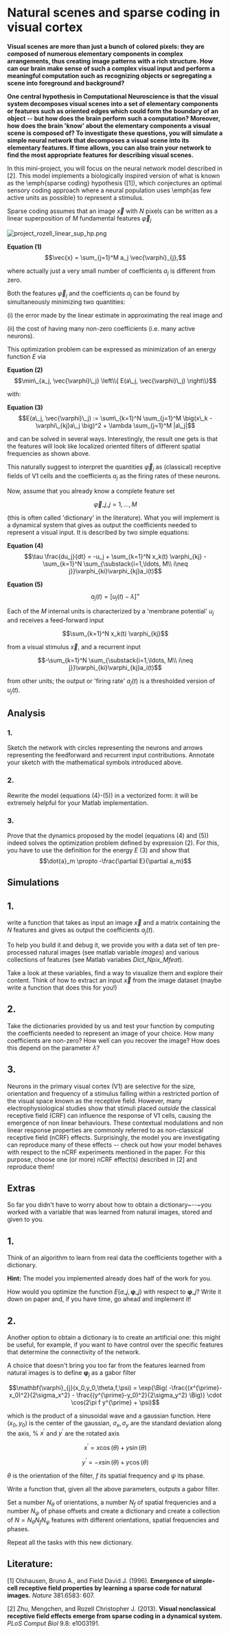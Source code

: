 # Natural scenes and sparse coding in visual cortex

**Visual scenes are more than just a bunch of colored pixels: they are composed of numerous elementary components in complex arrangements, thus creating image patterns with a rich structure. How can our brain make sense of such a complex visual input and perform a meaningful computation such as recognizing objects or segregating a scene into foreground and background?**

**One central hypothesis in Computational Neuroscience is that the visual system decomposes visual scenes into a set of elementary components or features such as oriented edges which could form the boundary of an object -- but how does the brain perform such a computation? Moreover, how does the brain 'know' about the elementary components a visual scene is composed of? To investigate these questions, you will simulate a simple neural network that decomposes a visual scene into its elementary features. If time allows, you can also train your network to find the most appropriate features for describing visual scenes.**

In this mini-project, you will focus on the neural network model described in [2]. This model implements a biologically inspired version of what is known as the \emph{sparse coding} hypothesis ([1]), which conjectures an optimal sensory coding approach where a neural population uses \emph{as few active units as possible} to represent a stimulus.

Sparse coding assumes that an image $\vec{x}$ with $N$ pixels can be written as a linear superposition of $M$ fundamental features $\vec{\varphi}_j$

![project_rozell_linear_sup_hp.png](project_rozell_linear_sup_hp.png)


**Equation (1)** 
$$\vec{x} = \sum_{j=1}^M a_j \vec{\varphi}_{j},$$ 

where actually just a very small number of coefficients $a_j$ is different from zero.

Both the features $\vec{\varphi}_j$ and the coefficients $a_j$ can be found by simultaneously minimizing two quantities: 

(i) the error made by the linear estimate in approximating the real image and 

(ii) the cost of having many non-zero coefficients (i.e. many active neurons). 

This optimization problem can be expressed as minimization of an energy function $E$ via

**Equation (2)**
$$\min\_{a_j,  \vec{\varphi}\_j} \left\\{ E(a\_j, \vec{\varphi}\_j) \right\\}$$

with:

**Equation (3)**
$$E(a\_j, \vec{\varphi}\_j) := \sum\_{k=1}^N \sum_{j=1}^M \big(x\_k - \varphi\_{kj}a\_j \big)^2 + \lambda \sum_{j=1}^M |a\_j|$$

and can be solved in several ways. Interestingly, the result one gets is that the features will look like localized oriented filters of different spatial frequencies as shown above.

This naturally suggest to interpret the quantities $\vec{\varphi}_{j}$ as (classical) receptive fields of V1 cells and the coefficients $a_j$ as the firing rates of these neurons.

Now, assume that you already know a complete feature set 

$${\vec{\varphi}\_{j}}\_{j=1,\ldots,M}$$

(this is often called 'dictionary' in the literature). What you will implement is a dynamical system that gives as output the coefficients needed to represent a visual input. It is described by two simple equations: 


**Equation (4)**
$$\tau \frac{du_j}{dt} = -u_j + \sum_{k=1}^N x_k(t) \varphi_{kj} - \sum_{k=1}^N \sum_{\substack{i=1,\ldots, M\\ i\neq j}}\varphi_{ki}\varphi_{kj}a_i(t)$$

**Equation (5)**
$$a_j(t) = [u_j(t) - \lambda]^{+}$$


Each of the $M$ internal units is characterized by a 'membrane potential' $u_j$ and receives a feed-forward input 

$$\sum_{k=1}^N x_k(t) \varphi_{kj}$$

from a visual stimulus $\vec{x}$, and a recurrent input 

$$-\sum_{k=1}^N \sum_{\substack{i=1,\ldots, M\\ i\neq j}}\varphi_{ki}\varphi_{kj}a_i(t)$$ 

from other units; the output or 'firing rate' $a_j(t)$ is a thresholded version of $u_j(t)$.


## Analysis

### 1.
Sketch the network with circles representing the neurons and arrows representing the feedforward and recurrent input contributions. Annotate your sketch with the mathematical symbols introduced above. 

### 2.
Rewrite the model (equations (4)-(5)) in a vectorized form: 
it will be extremely helpful for your Matlab implementation.

### 3.
Prove that the dynamics proposed by the model (equations (4) and (5)) 
indeed solves the optimization problem defined by expression (2). For this, you have to use the definition for the energy $E$ (3) and show that $$\dot{a}_m \propto -\frac{\partial E}{\partial a_m}$$



## Simulations

## 1.
write a function that takes as input an image $\vec{x}$ and a matrix containing the $N$ features and gives as output the coefficients $a_j(t)$.

To help you build it and debug it, we provide you with a data set of ten pre-processed natural images (see matlab variable *images*)
and various collections of features (see Matlab variabes *Dict\_Npix\_Mfeat*).

Take a look at these variables, find a way to visualize them and explore their content. 
Think of how to extract an input $\vec{x}$ from the image dataset (maybe write a function that does this for you!)

## 2.
Take the dictionaries provided by us and test your function by computing the coefficients needed to represent an image of your choice. 
How many coefficients are non-zero? How well can you recover the image? How does this depend on the parameter $\lambda$?

## 3.
Neurons in the primary visual cortex (V1) are selective for the size, orientation and frequency of a stimulus falling within a restricted portion of the visual space known as the receptive field. However, many electrophysiological studies show that stimuli placed *outside* the classical receptive field (CRF) can influence the response of V1 cells, causing the emergence of non linear behaviours. These contextual modulations and non linear response properties are commonly referred to as non-classical receptive field (nCRF) effects. Surprisingly, the model you are investigating can reproduce many of these effects -- check out how your model behaves with respect to the nCRF experiments mentioned in the paper. For this purpose, choose one (or more) nCRF effect(s) described in [2] and reproduce them!

## Extras

So far you didn't have to worry about how to obtain a dictionary~--~you worked with a variable that was learned from natural images, stored and given to you.

## 1.
Think of an algorithm to learn from real data the coefficients together with a dictionary. 

**Hint:** The model you implemented already does half of the work for you. 

How would you optimize the function $E(a\_j,  \mathbf{\varphi}\_{j})$ with respect to $\mathbf{\varphi}\_{j}$?
Write it down on paper and, if you have time, go ahead and implement it!

## 2.
Another option to obtain a dictionary is to create an artificial one: 
this might be useful, for example, if you want to have control over the specific features that determine the connectivity of the network.

A choice that doesn't bring you too far from the features learned from natural images is to define $\mathbf{\varphi}_{j}$ as a gabor filter

$$\mathbf{\varphi}_{j}(x_0,y_0,\theta,f,\psi) = \exp{\Big( -\frac{(x^{\prime}-x_0)^2}{2\sigma_x^2} - \frac{(y^{\prime}-y_0)^2}{2\sigma_y^2} \Big)} \cdot \cos(2\pi f y^{\prime} + \psi)$$

which is the product of a sinusoidal wave and a gaussian function. 
Here $(x_0, y_0)$ is the center of the gaussian, $\sigma_x, \sigma_y$ are the standard deviation along the axis, 
% $x^{\prime}$ and $y^{\prime}$ are the rotated axis 

$$x^{\prime} = x \cos(\theta) + y\sin(\theta)$$

$$y^{\prime} = -x \sin(\theta) + y\cos(\theta)$$

$\theta$ is the orientation of the filter, $f$ its spatial frequency and $\psi$ its phase.

Write a function that, given all the above parameters, outputs a gabor filter.

Set a number $N_{\theta}$ of orientations, a number $N_{f}$ of spatial frequencies and a number $N_{\psi}$ of phase offsets and create a dictionary
and create a collection of $N=N_{\theta} N_{f} N_{\psi}$ features with different orientations, spatial frequencies and phases.

Repeat all the tasks with this new dictionary.

## Literature:

[1] Olshausen, Bruno A., and Field David J. (1996). **Emergence of simple-cell receptive field properties by learning a sparse code for natural images.** *Nature* 381.6583: 607.

[2] Zhu, Mengchen, and Rozell Christopher J. (2013). **Visual nonclassical receptive field effects emerge from sparse coding in a dynamical system.** *PLoS Comput Biol* 9.8: e1003191.
